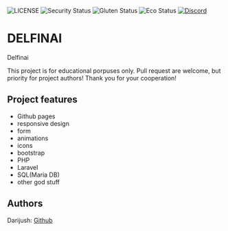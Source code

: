 ![LICENSE](https://img.shields.io/badge/license-MIT-blue.svg?style=flat-square)
![Security Status](https://img.shields.io/security-headers?label=Security&url=https%3A%2F%2Fgithub.com&style=flat-square)
![Gluten Status](https://img.shields.io/badge/Gluten-Free-green.svg)
![Eco Status](https://img.shields.io/badge/ECO-Friendly-green.svg)
[![Discord](https://discord.com/api/guilds/571393319201144843/widget.png)](https://discord.gg/dRwW4rw)

# DELFINAI
Delfinai

This project is for educational porpuses only. Pull request are welcome, but priority for project authors! Thank you for your cooperation!


## Project features

-   Github pages
-   responsive design
-   form
-   animations
-   icons
-   bootstrap
-   PHP
-   Laravel
-   SQL(Maria DB)
-   other god stuff

## Authors

Darijush: [Github](https://github.com/Darijush)
